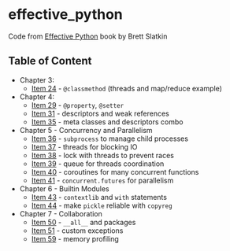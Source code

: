 # effective\_python

Code from [Effective Python][1] book by Brett Slatkin

## Table of Content

- Chapter 3:
  - [Item 24](chapter3/item_24.py) - `@classmethod` (threads and map/reduce example)
- Chapter 4:
  - [Item 29](chapter4/item_29.py) - `@property`, `@setter`
  - [Item 31](chapter4/item_31.py) - descriptors and weak references
  - [Item 35](chapter4/item_35.py) - meta classes and descriptors combo
- Chapter 5 - Concurrency and Parallelism
  - [Item 36](chapter5/item_36.py) - `subprocess` to manage child processes
  - [Item 37](chapter5/item_37.py) - threads for blocking IO
  - [Item 38](chapter5/item_38.py) - lock with threads to prevent races
  - [Item 39](chapter5/item_39.py) - queue for threads coordination
  - [Item 40](chapter5/item_40.py) - coroutines for many concurrent functions
  - [Item 41](chapter5/item_41.py) - `concurrent.futures` for parallelism
- Chapter 6 - Builtin Modules
  - [Item 43](chapter6/item_43.py) - `contextlib` and `with` statements
  - [Item 44](chapter6/item_44.py) - make `pickle` reliable with `copyreg`
- Chapter 7 - Collaboration
  - [Item 50](chapter7/item_50/) - `__all__` and packages
  - [Item 51](chapter7/item_51.py) - custom exceptions
  - [Item 59](chapter7/item_59.py) - memory profiling

 [1]: https://www.amazon.com/Effective-Python-Specific-Software-Development/dp/0134034287/189-6025887-2775825

